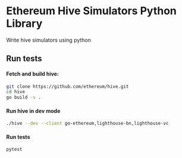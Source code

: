 # Ethereum Hive Simulators Python Library

Write hive simulators using python

## Run tests

#### Fetch and build hive:

```bash
git clone https://github.com/ethereum/hive.git
cd hive
go build -v .
```

#### Run hive in dev mode
```bash
./hive --dev --client go-ethereum,lighthouse-bn,lighthouse-vc
```

#### Run tests
```bash
pytest
```